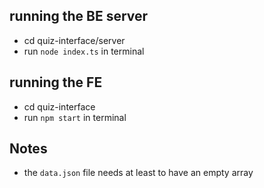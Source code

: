 ## running the BE server

- cd quiz-interface/server
- run `node index.ts` in terminal

## running the FE

- cd quiz-interface
- run `npm start` in terminal

## Notes

- the `data.json` file needs at least to have an empty array
